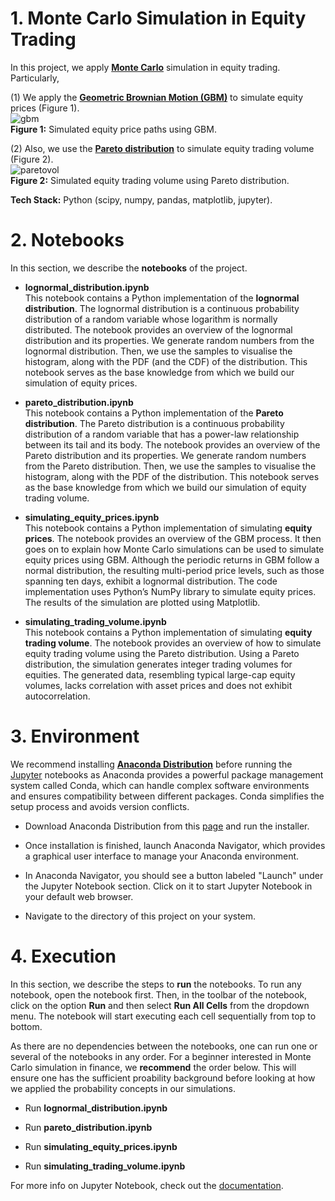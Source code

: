 # 1. Monte Carlo Simulation in Equity Trading  
In this project, we apply [**Monte Carlo**](https://en.wikipedia.org/wiki/Monte_Carlo_method) simulation in equity trading. Particularly,  

(1) We apply the [**Geometric Brownian Motion (GBM)**](https://en.wikipedia.org/wiki/Geometric_Brownian_motion) to simulate equity prices (Figure 1).  
![gbm](https://github.com/nabilshadman/monte-carlo-simulation-trading/assets/13073461/330c43b3-b4fa-44ba-9338-aa553b9825fc)  
**Figure 1:**  Simulated equity price paths using GBM.  

(2) Also, we use the [**Pareto distribution**](https://en.wikipedia.org/wiki/Pareto_distribution) to simulate equity trading volume (Figure 2).  
![paretovol](https://github.com/nabilshadman/monte-carlo-simulation-trading/assets/13073461/6a9cfa5b-3fec-4933-af23-df0b27672be9)  
**Figure 2:** Simulated equity trading volume using Pareto distribution.   

**Tech Stack:** Python (scipy, numpy, pandas, matplotlib, jupyter).  


# 2. Notebooks
In this section, we describe the **notebooks** of the project.  

- **lognormal_distribution.ipynb**  
This notebook contains a Python implementation of the **lognormal distribution**. The lognormal distribution is a continuous probability distribution of a random variable whose logarithm is normally distributed. The notebook provides an overview of the lognormal distribution and its properties. We generate random numbers from the lognormal distribution. Then, we use the samples to visualise the histogram, along with the PDF (and the CDF) of the distribution. This notebook serves as the base knowledge from which we build our simulation of equity prices.  

- **pareto_distribution.ipynb**  
This notebook contains a Python implementation of the **Pareto distribution**. The Pareto distribution is a continuous probability distribution of a random variable that has a power-law relationship between its tail and its body. The notebook provides an overview of the Pareto distribution and its properties. We generate random numbers from the Pareto distribution. Then, we use the samples to visualise the histogram, along with the PDF of the distribution. This notebook serves as the base knowledge from which we build our simulation of equity trading volume.  

- **simulating_equity_prices.ipynb**  
This notebook contains a Python implementation of simulating **equity prices**. The notebook provides an overview of the GBM process. It then goes on to explain how Monte Carlo simulations can be used to simulate equity prices using GBM. Although the periodic returns in GBM follow a normal distribution, the resulting multi-period price levels, such as those spanning ten days, exhibit a lognormal distribution. The code implementation uses Python’s NumPy library to simulate equity prices. The results of the simulation are plotted using Matplotlib.  

- **simulating_trading_volume.ipynb**  
This notebook contains a Python implementation of simulating **equity trading volume**. The notebook provides an overview of how to simulate equity trading volume using the Pareto distribution. Using a Pareto distribution, the simulation generates integer trading volumes for equities. The generated data, resembling typical large-cap equity volumes, lacks correlation with asset prices and does not exhibit autocorrelation.  

# 3. Environment
We recommend installing [**Anaconda Distribution**](https://docs.anaconda.com/free/anaconda/index.html) before running the [Jupyter](https://jupyter.org/) notebooks as Anaconda provides a powerful package management system called Conda, which can handle complex software environments and ensures compatibility between different packages. Conda simplifies the setup process and avoids version conflicts.   

- Download Anaconda Distribution from this [page](https://www.anaconda.com/download) and run the installer.  

- Once installation is finished, launch Anaconda Navigator, which provides a graphical user interface to manage your Anaconda environment.  

- In Anaconda Navigator, you should see a button labeled "Launch" under the Jupyter Notebook section. Click on it to start Jupyter Notebook in your default web browser.
  
- Navigate to the directory of this project on your system. 


# 4. Execution  
In this section, we describe the steps to **run** the notebooks. To run any notebook, open the notebook first. Then, in the toolbar of the notebook, click on the option **Run** and then select **Run All Cells** from the dropdown menu. The notebook will start executing each cell sequentially from top to bottom.  

As there are no dependencies between the notebooks, one can run one or several of the notebooks in any order. For a beginner interested in Monte Carlo simulation in finance, we **recommend** the order below. This will ensure one has the sufficient proability background before looking at how we applied the probability concepts in our simulations.  


- Run **lognormal_distribution.ipynb**  
  
- Run **pareto_distribution.ipynb**  
  
- Run **simulating_equity_prices.ipynb**  

- Run **simulating_trading_volume.ipynb**

For more info on Jupyter Notebook, check out the [documentation](https://docs.jupyter.org/en/latest/).  
